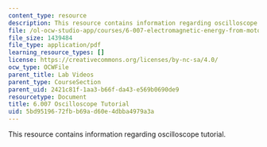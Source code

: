 ```yaml
---
content_type: resource
description: This resource contains information regarding oscilloscope tutorial.
file: /ol-ocw-studio-app/courses/6-007-electromagnetic-energy-from-motors-to-lasers-spring-2011/5bd9519672fbb69ad60e4dbba4979a3a_MIT6_007S11_lab1_scope.pdf
file_size: 1439484
file_type: application/pdf
learning_resource_types: []
license: https://creativecommons.org/licenses/by-nc-sa/4.0/
ocw_type: OCWFile
parent_title: Lab Videos
parent_type: CourseSection
parent_uid: 2421c81f-1aa3-b66f-da43-e569b0690de9
resourcetype: Document
title: 6.007 Oscilloscope Tutorial
uid: 5bd95196-72fb-b69a-d60e-4dbba4979a3a
---
```

This resource contains information regarding oscilloscope tutorial.